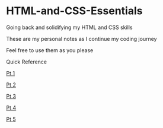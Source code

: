 # HTML-and-CSS-Essentials
Going back and solidifying my HTML and CSS skills

These are my personal notes as I continue my coding journey

Feel free to use them as you please

Quick Reference

[Pt 1]()

[Pt 2]()

[Pt 3]()

[Pt 4]()

[Pt 5]()

